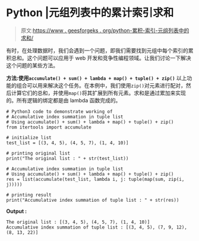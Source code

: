 # Python |元组列表中的累计索引求和

> 原文:[https://www . geesforgeks . org/python-累积-索引-元组列表中的求和/](https://www.geeksforgeeks.org/python-accumulative-index-summation-in-tuple-list/)

有时，在处理数据时，我们会遇到一个问题，即我们需要找到元组中每个索引的累积总和。这个问题可以应用于 web 开发和竞争性编程领域。让我们讨论一下解决这个问题的某些方法。

**方法:使用`accumulate() + sum() + lambda + map() + tuple() + zip()`**
以上功能的组合可以用来解决这个任务。在本例中，我们使用`zip()`对元素进行配对，然后计算它们的总和，并使用`map()`将其扩展到所有元素。求和是通过累加来实现的。所有逻辑的绑定都是由 lambda 函数完成的。

```
# Python3 code to demonstrate working of
# Accumulative index summation in tuple list
# Using accumulate() + sum() + lambda + map() + tuple() + zip()
from itertools import accumulate

# initialize list
test_list = [(3, 4, 5), (4, 5, 7), (1, 4, 10)]

# printing original list 
print("The original list : " + str(test_list))

# Accumulative index summation in tuple list
# Using accumulate() + sum() + lambda + map() + tuple() + zip()
res = list(accumulate(test_list, lambda i, j: tuple(map(sum, zip(i, j)))))

# printing result
print("Accumulative index summation of tuple list : " + str(res))
```

**Output :**

```
The original list : [(3, 4, 5), (4, 5, 7), (1, 4, 10)]
Accumulative index summation of tuple list : [(3, 4, 5), (7, 9, 12), (8, 13, 22)]

```
